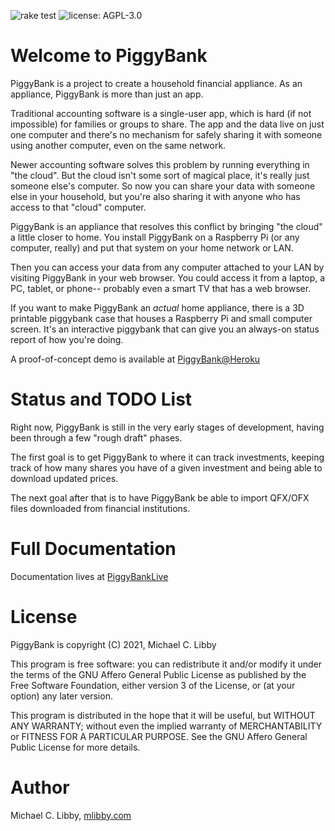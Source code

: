 ![rake test](https://github.com/mlibby/PiggyBank/workflows/rake%20test/badge.svg)
![license: AGPL-3.0](https://img.shields.io/github/license/mlibby/PiggyBank)

# Welcome to PiggyBank

PiggyBank is a project to create a household financial appliance. As an appliance, PiggyBank is more than just an app.

Traditional accounting software is a single-user app, which is hard (if not impossible) for families or groups to share. The app and the data live on just one computer and there's no mechanism for safely sharing it with someone using another computer, even on the same network.

Newer accounting software solves this problem by running everything in "the cloud". But the cloud isn't some sort of magical place, it's really just someone else's computer. So now you can share your data with someone
else in your household, but you're also sharing it with anyone who has access to that "cloud" computer.

PiggyBank is an appliance that resolves this conflict by bringing "the cloud" a little closer to home. You install PiggyBank on a Raspberry Pi (or any computer, really) and put that system on your home network or LAN.

Then you can access your data from any computer attached to your LAN by visiting PiggyBank in your web browser. You could access it from a laptop, a PC, tablet, or phone-- probably even a smart TV that has a web browser.

If you want to make PiggyBank an _actual_ home appliance, there is a 3D printable piggybank case that houses a Raspberry Pi and small computer screen. It's an interactive piggybank that can give you an always-on status report of how you're doing.

A proof-of-concept demo is available at [PiggyBank@Heroku](https://piggybanklive.herokuapp.com)
     

# Status and TODO List

Right now, PiggyBank is still in the very early stages of development, having been through a few "rough draft" phases.

The first goal is to get PiggyBank to where it can track investments, keeping track of how many shares you have of a given investment and being able to download updated prices.

The next goal after that is to have PiggyBank be able to import QFX/OFX files downloaded from financial institutions.

# Full Documentation

Documentation lives at [PiggyBankLive](https://piggybank.live)

# License

PiggyBank is copyright (C) 2021, Michael C. Libby

This program is free software: you can redistribute it and/or modify
it under the terms of the GNU Affero General Public License as
published by the Free Software Foundation, either version 3 of the
License, or (at your option) any later version.

This program is distributed in the hope that it will be useful,
but WITHOUT ANY WARRANTY; without even the implied warranty of
MERCHANTABILITY or FITNESS FOR A PARTICULAR PURPOSE.  See the
GNU Affero General Public License for more details.

# Author

Michael C. Libby, [mlibby.com](https://mlibby.com)